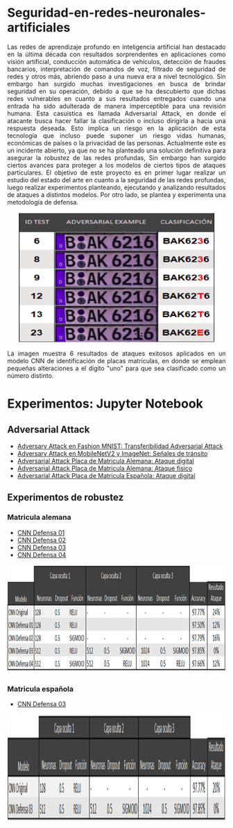# Seguridad-en-redes-neuronales-artificiales

<p align="justify"> 
Las redes de aprendizaje profundo en inteligencia artificial han destacado en la última década con resultados sorprendentes en aplicaciones como visión artificial, conducción automática de vehículos, detección de fraudes bancarios, interpretación de comandos de voz, filtrado de seguridad de redes y otros más,  abriendo paso a una nueva era a nivel tecnológico. Sin embargo han surgido muchas investigaciones en busca de brindar seguridad en su operación, debido a que se ha descubierto que dichas redes vulnerables en cuanto a sus resultados entregados cuando una entrada ha sido adulterada de manera imperceptible para una revisión humana. Esta casuística es llamada Adversarial Attack, en donde el atacante busca hacer fallar la clasificación o incluso dirigirla a hacia una respuesta deseada. Esto implica un riesgo en la aplicación de esta tecnología que incluso puede suponer un riesgo vidas humanas, económicas de países o la privacidad de las personas. Actualmente este es un incidente abierto, ya que no se ha planteado una solución definitiva para asegurar la robustez de las redes profundas, Sin embargo han surgido ciertos avances para proteger a los modelos de ciertos tipos de ataques particulares.
El objetivo de este proyecto es en primer lugar realizar un estudio del estado del arte en cuanto a la seguridad de las redes profundas, luego realizar experimentos planteando, ejecutando y analizando resultados de ataques a distintos modelos. Por otro lado, se plantea y experimenta una metodología de defensa.
 </p>

<p align="center">
  <img width="460" height="300" src="/img/attack.png">
</p>

<p align="justify"> 
La imagen muestra 6 resultados de ataques exitosos aplicados en un modelo CNN de identificación de placas matriculas, en donde se emplean pequeñas alteraciones a el dígito "uno" para que sea clasificado como un número distinto.
 </p>

 # Experimentos: Jupyter Notebook  
 ## Adversarial Attack  
* [Adversary Attack en Fashion MNIST: Transferibilidad Adversarial Attack](/src/adversarie_attack_fashion_mnist.ipynb)
* [Adversary Attack en MobileNetV2 y ImageNet: Señales de tránsito](/src/Adversary_Attack_MobileNetV2_ImageNet.ipynb)
* [Adversarial Attack Placa de Matricula Alemana: Ataque digital](/src/Matricula%20ataque%20físico.ipynb)
* [Adversarial Attack Placa de Matricula Alemana: Ataque físico](/src/Matricula%20ataque%20físico_impreso.ipynb)  
* [Adversarial Attack Placa de Matricula Española: Ataque digital](/src/Matricula%20española%20ataque%20físico.ipynb)  

## Experimentos de robustez  
### Matricula alemana 

* [CNN Defensa 01](/src/defenza_adversarial_attack_digito_uno_intento1.ipynb)
* [CNN Defensa 02](/src/defenza_adversarial_attack_digito_uno_intento2.ipynb)
* [CNN Defensa 03](/src/defenza_adversarial_attack_digito_uno_intento3.ipynb)
* [CNN Defensa 04](/src/defenza_adversarial_attack_digito_uno_intento_4.ipynb)  
  
<p align="center">
  <img width="800" height="250" src="/img/tabla_defensas02.PNG">
</p>
  
### Matricula española

* [CNN Defensa 03](defenza_adversarial_attack_digito_uno_intento3-ESP.ipynb)  
  
<p align="center">
  <img width="800" height="250" src="/img/tabla_defensas02_esp.PNG">
</p>

